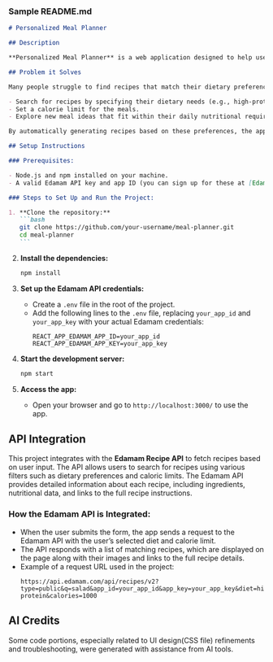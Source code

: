 ### Sample README.md

````markdown
# Personalized Meal Planner

## Description

**Personalized Meal Planner** is a web application designed to help users generate meal plans based on dietary preferences and caloric needs. It leverages the Edamam API to fetch a variety of recipes tailored to the user’s selected diet and maximum calorie intake. The project addresses the common problem of finding recipes that fit specific dietary restrictions or health goals, such as high-protein, low-fat, or low-carb diets, and makes meal planning easier and more personalized.

## Problem it Solves

Many people struggle to find recipes that match their dietary preferences or health goals, especially if they are following specific diets like low-carb or high-protein. This application allows users to:

- Search for recipes by specifying their dietary needs (e.g., high-protein, low-fat).
- Set a calorie limit for the meals.
- Explore new meal ideas that fit within their daily nutritional requirements.

By automatically generating recipes based on these preferences, the app saves users time and effort in finding suitable meals.

## Setup Instructions

### Prerequisites:

- Node.js and npm installed on your machine.
- A valid Edamam API key and app ID (you can sign up for these at [Edamam Developer Portal](https://developer.edamam.com/edamam-recipe-api)).

### Steps to Set Up and Run the Project:

1. **Clone the repository:**
   ```bash
   git clone https://github.com/your-username/meal-planner.git
   cd meal-planner
   ```
````

2. **Install the dependencies:**

   ```bash
   npm install
   ```

3. **Set up the Edamam API credentials:**

   - Create a `.env` file in the root of the project.
   - Add the following lines to the `.env` file, replacing `your_app_id` and `your_app_key` with your actual Edamam credentials:
     ```env
     REACT_APP_EDAMAM_APP_ID=your_app_id
     REACT_APP_EDAMAM_APP_KEY=your_app_key
     ```

4. **Start the development server:**

   ```bash
   npm start
   ```

5. **Access the app:**
   - Open your browser and go to `http://localhost:3000/` to use the app.

## API Integration

This project integrates with the **Edamam Recipe API** to fetch recipes based on user input. The API allows users to search for recipes using various filters such as dietary preferences and caloric limits. The Edamam API provides detailed information about each recipe, including ingredients, nutritional data, and links to the full recipe instructions.

### How the Edamam API is Integrated:

- When the user submits the form, the app sends a request to the Edamam API with the user’s selected diet and calorie limit.
- The API responds with a list of matching recipes, which are displayed on the page along with their images and links to the full recipe details.
- Example of a request URL used in the project:
  ```
  https://api.edamam.com/api/recipes/v2?type=public&q=salad&app_id=your_app_id&app_key=your_app_key&diet=high-protein&calories=1000
  ```

## AI Credits

Some code portions, especially related to UI design(CSS file) refinements and troubleshooting, were generated with assistance from AI tools.
